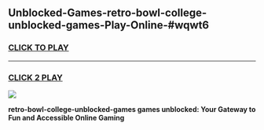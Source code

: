 
## Unblocked-Games-retro-bowl-college-unblocked-games-Play-Online-#wqwt6
<h3>
<a href="https://premium.freeplayer.one?title=retro-bowl-college-unblocked-games&ref=27F">CLICK TO PLAY</a></h3>
<hr>

<h3>
<a href="https://premium.freeplayer.one?title=retro-bowl-college-unblocked-games&ref=27F">CLICK 2 PLAY</a>
  
</h3>

<a href="https://premium.freeplayer.one?title=retro-bowl-college-unblocked-games&ref=27F"><img src="https://clearcache.store/games.png"></a>


**retro-bowl-college-unblocked-games games unblocked: Your Gateway to Fun and Accessible Online Gaming**
